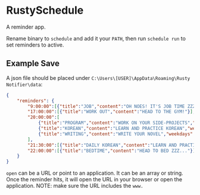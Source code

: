 # RustySchedule

A reminder app.

Rename binary to `schedule` and add it your `PATH`, then run `schedule run` to set reminders to active.

## Example Save
A json file should be placed under `C:\Users\[USER]\AppData\Roaming\Rusty Notifier\data`:
```json
{
    "reminders": {
        "9:00:00":[{"title":"JOB","content":"OH NOES! IT'S JOB TIME ZZZ..."}],
        "17:00:00":[{"title":"WORK OUT","content":"HEAD TO THE GYM!"}],
        "20:00:00":[
            {"title":"PROGRAM","content":"WORK ON YOUR SIDE-PROJECTS","weekdays":["Mon", "Thu"]},
            {"title":"KOREAN","content":"LEARN AND PRACTICE KOREAN","weekdays":["Tue", "Fri", "Sun"],"open":"C:\\Users\\[USER]\\AppData\\Roaming\\Microsoft\\Windows\\Start Menu\\Programs\\Anki.lnk"},
            {"title":"WRITING","content":"WRITE YOUR NOVEL","weekdays":["Wed", "Sat"]}
        ],
        "21:30:00":[{"title":"DAILY KOREAN","content":"LEARN AND PRACTICE KOREAN","open":"C:\\Users\\[USER]\\AppData\\Roaming\\Microsoft\\Windows\\Start Menu\\Programs\\Anki.lnk"}],
        "22:00:00":[{"title":"BEDTIME","content":"HEAD TO BED ZZZ..."}]
    }
}
```

`open` can be a URL or point to an application. It can be an array or string.
Once the reminder hits, it will open the URL in your browser or open the application.
NOTE: make sure the URL includes the `www.`
